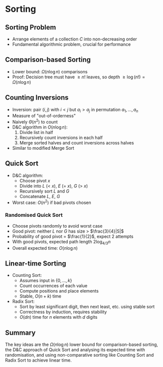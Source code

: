 # Sorting

## Sorting Problem
- Arrange elements of a collection $C$ into non-decreasing order
- Fundamental algorithmic problem, crucial for performance

## Comparison-based Sorting
- Lower bound: $\Omega(n \log n)$ comparisons
- Proof: Decision tree must have $\geq n!$ leaves, so depth $\geq \log(n!) = \Omega(n \log n)$

## Counting Inversions
- Inversion: pair $(i,j)$ with $i < j$ but $a_i > a_j$ in permutation $a_1, \ldots, a_n$
- Measure of "out-of-orderness" 
- Naively $\Theta(n^2)$ to count
- D&C algorithm in $O(n \log n)$:
  1. Divide list in half
  2. Recursively count inversions in each half
  3. Merge sorted halves and count inversions across halves
- Similar to modified Merge Sort

## Quick Sort
- D&C algorithm: 
  - Choose pivot $x$
  - Divide into $L$ (< $x$), $E$ (= $x$), $G$ (> $x$)
  - Recursively sort $L$ and $G$
  - Concatenate $L$, $E$, $G$
- Worst case: $O(n^2)$ if bad pivots chosen

### Randomised Quick Sort  
- Choose pivots randomly to avoid worst case
- Good pivot: neither $L$ nor $G$ has size > $\frac{3}{4}|S|$
- Probability of good pivot = $\frac{1}{2}$, expect 2 attempts
- With good pivots, expected path length $2\log_{4/3}n$  
- Overall expected time: $O(n \log n)$

## Linear-time Sorting
- Counting Sort: 
  - Assumes input in $\{0,\ldots,k\}$ 
  - Count occurrences of each value
  - Compute positions and place elements
  - Stable, $O(n+k)$ time
- Radix Sort:
  - Sort by least significant digit, then next least, etc. using stable sort
  - Correctness by induction, requires stability
  - $O(dn)$ time for $n$ elements with $d$ digits

## Summary

The key ideas are the $\Omega(n \log n)$ lower bound for comparison-based sorting, the D&C approach of Quick Sort and analysing its expected time with randomisation, and using non-comparative sorting like Counting Sort and Radix Sort to achieve linear time.
